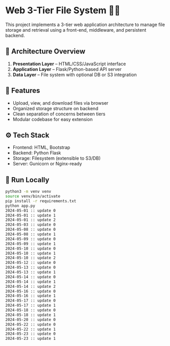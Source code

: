 # Web 3-Tier File System 📁🌐

This project implements a 3-tier web application architecture to manage file storage and retrieval using a front-end, middleware, and persistent backend.

## 🧱 Architecture Overview

1. **Presentation Layer** – HTML/CSS/JavaScript interface
2. **Application Layer** – Flask/Python-based API server
3. **Data Layer** – File system with optional DB or S3 integration

## 🔧 Features
- Upload, view, and download files via browser
- Organized storage structure on backend
- Clean separation of concerns between tiers
- Modular codebase for easy extension

## ⚙️ Tech Stack
- Frontend: HTML, Bootstrap
- Backend: Python Flask
- Storage: Filesystem (extensible to S3/DB)
- Server: Gunicorn or Nginx-ready

## 🚀 Run Locally
```bash
python3 -m venv venv
source venv/bin/activate
pip install -r requirements.txt
python app.py
2024-05-01 :: update 0
2024-05-01 :: update 1
2024-05-01 :: update 2
2024-05-03 :: update 0
2024-05-08 :: update 0
2024-05-08 :: update 1
2024-05-09 :: update 0
2024-05-09 :: update 1
2024-05-10 :: update 0
2024-05-10 :: update 1
2024-05-10 :: update 2
2024-05-12 :: update 0
2024-05-13 :: update 0
2024-05-13 :: update 1
2024-05-14 :: update 0
2024-05-14 :: update 1
2024-05-14 :: update 2
2024-05-16 :: update 0
2024-05-16 :: update 1
2024-05-17 :: update 0
2024-05-17 :: update 1
2024-05-18 :: update 0
2024-05-18 :: update 1
2024-05-20 :: update 0
2024-05-22 :: update 0
2024-05-22 :: update 1
2024-05-23 :: update 0
2024-05-23 :: update 1
